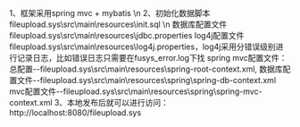 1、框架采用spring mvc + mybatis  \n
2、初始化数据脚本fileupload.sys\src\main\resources\init.sql \n
   数据库配置文件fileupload.sys\src\main\resources\jdbc.properties
   log4j配置文件fileupload.sys\src\main\resources\log4j.properties，log4j采用分错误级别进行记录日志，比如错误日志只需要在fusys_error.log下找
   spring mvc配置文件：总配置--fileupload.sys\src\main\resources\spring-root-context.xml,
	                   数据库配置文件--fileupload.sys\src\main\resources\spring\spring-db-context.xml
	                   mvc配置文件--fileupload.sys\src\main\resources\spring\spring-mvc-context.xml
3、本地发布后就可以进行访问：
    http://localhost:8080/fileupload.sys
